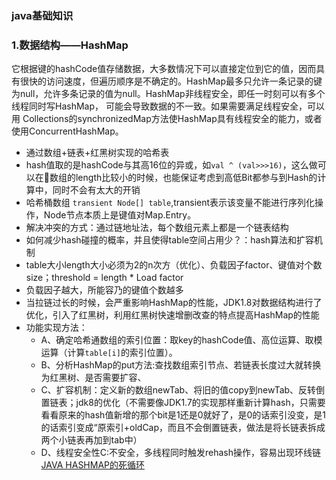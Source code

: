 ###  java基础知识

### 1.数据结构——HashMap
它根据键的hashCode值存储数据，大多数情况下可以直接定位到它的值，因而具有很快的访问速度，但遍历顺序是不确定的。HashMap最多只允许一条记录的键为null，允许多条记录的值为null。HashMap非线程安全，即任一时刻可以有多个线程同时写HashMap， 可能会导致数据的不一致。如果需要满足线程安全，可以用 Collections的synchronizedMap方法使HashMap具有线程安全的能力，或者使用ConcurrentHashMap。
+ 通过数组+链表+红黑树实现的哈希表
+ hash值取的是hashCode与其高16位的异或，如`val ^ (val>>>16)`，这么做可以在数组的length比较小的时候，也能保证考虑到高低Bit都参与到Hash的计算中，同时不会有太大的开销
+ 哈希桶数组 `transient Node[] table`,transient表示该变量不能进行序列化操作，Node节点本质上是键值对Map.Entry。
+ 解决冲突的方式：通过链地址法，每个数组元素上都是一个链表结构
+ 如何减少hash碰撞的概率，并且使得table空间占用少？：hash算法和扩容机制
+ table大小length大小必须为2的n次方（优化）、负载因子factor、键值对个数size；threshold = length * Load factor
+ 负载因子越大，所能容乃的键值个数越多
+ 当拉链过长的时候，会严重影响HashMap的性能，JDK1.8对数据结构进行了优化，引入了红黑树，利用红黑树快速增删改查的特点提高HashMap的性能
+ 功能实现方法：
    + A、确定哈希通数组的索引位置：取key的hashCode值、高位运算、取模运算（计算`table[i]`的索引位置）。
    + B、分析HashMap的put方法:查找数组索引节点、若链表长度过大就转换为红黑树、是否需要扩容、
    + C、扩容机制：定义新的数组newTab、将旧的值copy到newTab、反转倒置链表；jdk8的优化（不需要像JDK1.7的实现那样重新计算hash，只需要看看原来的hash值新增的那个bit是1还是0就好了，是0的话索引没变，是1的话索引变成“原索引+oldCap，而且不会倒置链表，做法是将长链表拆成两个小链表再加到tab中）
    + D、线程安全性C:不安全，多线程同时触发rehash操作，容易出现环线链 [JAVA HASHMAP的死循环](http://coolshell.cn/articles/9606.html)